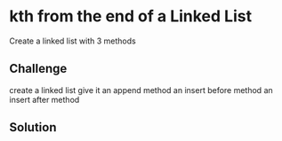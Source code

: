# kth from the end of a Linked List
Create a linked list with 3 methods
​
## Challenge
create a linked list
give it an append method
an insert before method
an insert after method
​
## Solution
<!-- Embedded whiteboard image -->
​